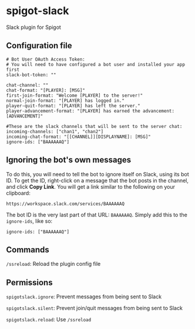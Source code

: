 # spigot-slack
Slack plugin for Spigot

## Configuration file

```
# Bot User OAuth Access Token:
# You will need to have configured a bot user and installed your app first
slack-bot-token: ""

chat-channel: ""
chat-format: "[PLAYER]: [MSG]"
first-join-format: "Welcome [PLAYER] to the server!"
normal-join-format: "[PLAYER] has logged in."
player-quit-format: "[PLAYER] has left the server."
player-advancement-format: "[PLAYER] has earned the advancement: [ADVANCEMENT]"

#These are the slack channels that will be sent to the server chat:
incoming-channels: ["chan1", "chan2"]
incoming-chat-format: "[[CHANNEL]][DISPLAYNAME]: [MSG]"
ignore-ids: ["BAAAAAAQ"]
```

## Ignoring the bot's own messages

To do this, you will need to tell the bot to ignore itself on Slack, using its bot ID. To get the ID, right-click on a message that the bot posts in the channel, and click **Copy Link**. You will get a link similar to the following on your clipboard:

```
https://workspace.slack.com/services/BAAAAAAQ
```

The bot ID is the very last part of that URL: `BAAAAAAQ`. Simply add this to the `ignore-ids`, like so:

```
ignore-ids: ["BAAAAAAQ"]
```


## Commands

`/ssreload`: Reload the plugin config file

## Permissions

`spigotslack.ignore`: Prevent messages from being sent to Slack

`spigotslack.silent`: Prevent join/quit messages from being sent to Slack

`spigotslack.reload`: Use `/ssreload`

